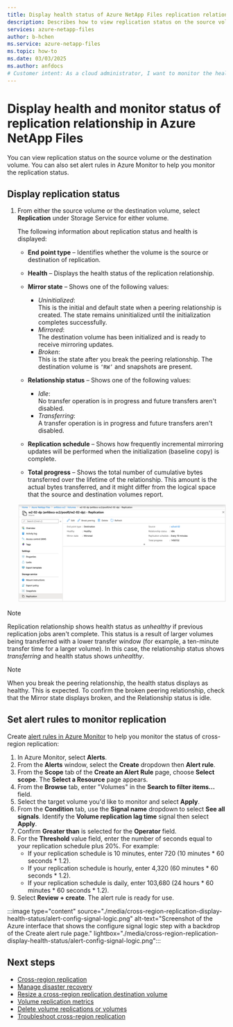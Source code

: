 ```yaml
---
title: Display health status of Azure NetApp Files replication relationship
description: Describes how to view replication status on the source volume or the destination volume of Azure NetApp Files.
services: azure-netapp-files
author: b-hchen
ms.service: azure-netapp-files
ms.topic: how-to
ms.date: 03/03/2025
ms.author: anfdocs
# Customer intent: As a cloud administrator, I want to monitor the health status of replication relationships in Azure NetApp Files, so that I can ensure data integrity and continuity during cross-region replication processes.
---
```

# Display health and monitor status of replication relationship in Azure NetApp Files

You can view replication status on the source volume or the destination volume. You can also set alert rules in Azure Monitor to help you monitor the replication status.

## Display replication status

1. From either the source volume or the destination volume, select **Replication** under Storage Service for either volume.

    The following information about replication status and health is displayed:  
    * **End point type** – Identifies whether the volume is the source or destination of replication.
    * **Health** – Displays the health status of the replication relationship.
    * **Mirror state** – Shows one of the following values:
        * *Uninitialized*:  
            This is the initial and default state when a peering relationship is created. The state remains uninitialized until the initialization completes successfully.
        * *Mirrored*:   
            The destination volume has been initialized and is ready to receive mirroring updates.
        * *Broken*:   
            This is the state after you break the peering relationship. The destination volume is `‘RW’` and snapshots are present.
    * **Relationship status** – Shows one of the following values: 
        * *Idle*:  
            No transfer operation is in progress and future transfers aren't disabled.
        * *Transferring*:  
            A transfer operation is in progress and future transfers aren't disabled.
    * **Replication schedule** – Shows how frequently incremental mirroring updates will be performed when the initialization (baseline copy) is complete.

    * **Total progress** – Shows the total number of cumulative bytes transferred over the lifetime of the relationship. This amount is the actual bytes transferred, and it might differ from the logical space that the source and destination volumes report.  

    ![Replication health status](./media/cross-region-replication-display-health-status/cross-region-replication-health-status.png)

> [!NOTE] 
> Replication relationship shows health status as *unhealthy* if previous replication jobs aren't complete. This status is a result of larger volumes being transferred with a lower transfer window (for example, a ten-minute transfer time for a larger volume). In this case, the relationship status shows *transferring* and health status shows *unhealthy*.

>[!NOTE]
>When you break the peering relationship, the health status displays as healthy. This is expected. To confirm the broken peering relationship, check that the Mirror state displays broken, and the Relationship status is idle. 

## Set alert rules to monitor replication

Create [alert rules in Azure Monitor](/azure/azure-monitor/alerts/alerts-overview) to help you monitor the status of cross-region replication:

1. In Azure Monitor, select **Alerts**.
2. From the **Alerts** window, select the **Create** dropdown then **Alert rule**.
3. From the **Scope** tab of the **Create an Alert Rule** page, choose **Select scope**. The **Select a Resource** page appears.
4. From the **Browse** tab, enter "Volumes" in the **Search to filter items...** field.
5. Select the target volume you'd like to monitor and select **Apply**.
6. From the **Condition** tab, use the **Signal name** dropdown to select **See all signals**. Identify the **Volume replication lag time** signal then select **Apply**.
7. Confirm **Greater than** is selected for the **Operator** field.
8. For the **Threshold** value field, enter the number of seconds equal to your replication schedule plus 20%. For example:
    * If your replication schedule is 10 minutes, enter 720 (10 minutes * 60 seconds * 1.2). 
    * If your replication schedule is hourly, enter 4,320 (60 minutes * 60 seconds * 1.2). 
    * If your replication schedule is daily, enter 103,680 (24 hours * 60 minutes * 60 seconds * 1.2).
9.	Select **Review + create**. The alert rule is ready for use.

:::image type="content" source="./media/cross-region-replication-display-health-status/alert-config-signal-logic.png" alt-text="Screenshot of the Azure interface that shows the configure signal logic step with a backdrop of the Create alert rule page." lightbox="./media/cross-region-replication-display-health-status/alert-config-signal-logic.png":::

## Next steps

* [Cross-region replication](replication.md)
* [Manage disaster recovery](cross-region-replication-manage-disaster-recovery.md)
* [Resize a cross-region replication destination volume](azure-netapp-files-resize-capacity-pools-or-volumes.md#resize-a-cross-region-replication-destination-volume)
* [Volume replication metrics](azure-netapp-files-metrics.md#replication)
* [Delete volume replications or volumes](cross-region-replication-delete.md)
* [Troubleshoot cross-region replication](troubleshoot-cross-region-replication.md)
